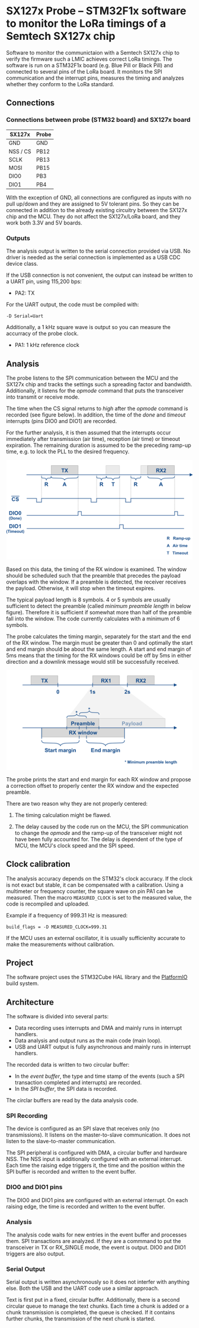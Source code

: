 # SX127x Probe – STM32F1x software to monitor the LoRa timings of a Semtech SX127x chip

Software to monitor the communictaion with a Semtech SX127x chip to verify the firmware such a LMIC achieves correct LoRa timings. The software is run on a STM32F1x board (e.g. Blue Pill or Black Pill) and connected to  several pins of the LoRa board. It monitors the SPI communication and the interrupt pins, measures the timing and analyzes whether they conform to the LoRa standard.


## Connections

### Connections between probe (STM32 board) and SX127x board

| SX127x     | Probe     |
| ---------- | --------- |
| GND        | GND       |
| NSS / CS   | PB12      |
| SCLK       | PB13      |
| MOSI       | PB15      |
| DIO0       | PB3       |
| DIO1       | PB4       |

With the exception of GND, all connections are configured as inputs with no pull up/down and they are assigned to 5V tolerant pins.
So they can be connected in addition to the already existing circuitry between the SX127x chip and the MCU.
They do not affect the SX127x/LoRa board, and they work both 3.3V and 5V boards.

### Outputs

The analysis output is written to the serial connection provided via USB. No driver is needed as the serial connection is implemented as a USB CDC device class.

If the USB connection is not convenient, the output can instead be written to a UART pin, using 115,200 bps:

- PA2: TX

For the UART output, the code must be compiled with:

```
-D Serial=Uart
```

Additionally, a 1 kHz square wave is output so you can measure the accurracy of the probe clock.

- PA1: 1 kHz reference clock


## Analysis

The probe listens to the SPI communication between the MCU and the SX127x chip and tracks the settings such a spreading factor and bandwidth. Additionally, it listens for the *opmode* command that puts the transceiver into transmit or receive mode.

The time when the CS signal returns to *high* after the *opmode* command is recorded (see figure below). In addition, the time of the *done* and *timeout* interrupts (pins DIO0 and DIO1) are recorded.

For the further analysis, it is then assumed that the interrupts occur immediately after transmission (air time), reception (air time) or timeout expiration. The remaining duration is assumed to be the preceding ramp-up time, e.g. to lock the PLL to the desired frequency.

![Analysis](doc/Analysis.png)

Based on this data, the timing of the RX window is examined. The window should be scheduled such that the preamble that precedes the payload overlaps with the window. If a preamble is detected, the receiver receives the payload. Otherwise, it will stop when the timeout expires.

The typical payload length is 8 symbols. 4 or 5 symbols are usually sufficient to detect the preamble (called *minimum preamble length* in below figure). Therefore it is sufficient if somewhat more than half of the preamble fall into the window. The code currently calculates with a minimum of 6 symbols.

The probe calculates the timing margin, separately for the start and the end of the RX window. The margin must be greater than 0 and optimally the start and end margin should be about the same length. A start and end margin of 5ms means that the timing for the RX windows could be off by 5ms in either direction and a downlink message would still be successfully received.

![Timing](doc/Timing.png)

The probe prints the start and end margin for each RX window and propose a correction offset to properly center the RX window and the expected preamble.

There are two reason why they are not properly centered:

1. The timing calculation might be flawed.

2. The delay caused by the code run on the MCU, the SPI communication to change the *opmode* and the ramp-up of the transceiver might not have been fully accounted for. The delay is dependent of the type of MCU, the MCU's clock speed and the SPI speed.


## Clock calibration

The analysis accuracy depends on the STM32's clock accuracy. If the clock is not exact but stable, it can be compensated with a calibration. Using a multimeter or frequency counter, the square wave on pin PA1 can be measured. Then the macro `MEASURED_CLOCK` is set to the measured value, the code is recompiled and uploaded.

Example if a frequency of 999.31 Hz is measured:

```
build_flags = -D MEASURED_CLOCK=999.31
```

If the MCU uses an external oscillator, it is usually sufficienlty accurate to make the measurements without calibration.


## Project

The software project uses the STM32Cube HAL library and the [PlatformIO](https://platformio.org/) build system.


## Architecture

The software is divided into several parts:

- Data recording uses interrupts and DMA and mainly runs in interrupt handlers.
- Data analysis and output runs as the main code (main loop).
- USB and UART output is fully asynchronous and mainly runs in interrupt handlers.

The recorded data is written to two circular buffer:

- In the *event buffer*, the type and time stamp of the events (such a SPI transaction completed and interrupts) are recorded.
- In the *SPI buffer*, the SPI data is recorded.

The circlar buffers are read by the data analysis code.


### SPI Recording

The device is configured as an SPI slave that receives only (no transmissions). It listens on the master-to-slave communication. It does not listen to the slave-to-master communication.

The SPI peripheral is configured with DMA, a circular buffer and hardware NSS. The NSS input is additionally configured with an external interrupt. Each time the raising edge triggers it, the time and the position within the SPI buffer is recorded and written to the event buffer.


### DIO0 and DIO1 pins

The DIO0 and DIO1 pins are configured with an external interrupt. On each raising edge, the time is recorded and written to the event buffer.


### Analysis

The analysis code waits for new entries in the event buffer and processes them. SPI transactions are analyzed. If they are a commmand to put the transceiver in TX or RX_SINGLE mode, the event is output. DIO0 and DIO1 triggers are also output.

### Serial Output

Serial output is written asynchronously so it does not interfer with anything else. Both the USB and the UART code use a similar approach.

Text is first put in a fixed, circular buffer. Additionally, there is a second circular queue to manage the text chunks. Each time a chunk is added or a chunk transmission is completed, the queue is checked. If it contains further chunks, the transmission of the next chunk is started.
